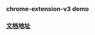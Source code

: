 ### chrome-extension-v3 demo

### [文档地址](https://github.com/jserlin/chrome-extension-v3/blob/main/site/chrome.md)
